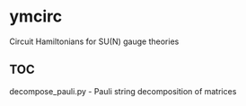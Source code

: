 # ymcirc
Circuit Hamiltonians for SU(N) gauge theories

## TOC
decompose_pauli.py - Pauli string decomposition of matrices

